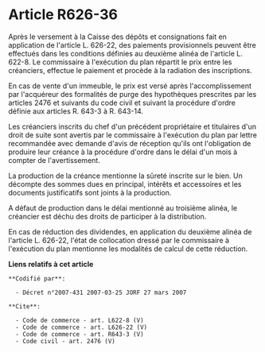 # Article R626-36

Après le versement à la Caisse des dépôts et consignations fait en application de l'article L. 626-22, des paiements
provisionnels peuvent être effectués dans les conditions définies au deuxième alinéa de l'article L. 622-8. Le commissaire à
l'exécution du plan répartit le prix entre les créanciers, effectue le paiement et procède à la radiation des inscriptions. 

En cas de vente d'un immeuble, le prix est versé après l'accomplissement par l'acquéreur des formalités de purge des
hypothèques prescrites par les articles 2476 et suivants du code civil et suivant la procédure d'ordre définie aux articles
R. 643-3 à R. 643-14. 

Les créanciers inscrits du chef d'un précédent propriétaire et titulaires d'un droit de suite sont avertis par le commissaire
à l'exécution du plan par lettre recommandée avec demande d'avis de réception qu'ils ont l'obligation de produire leur
créance à la procédure d'ordre dans le délai d'un mois à compter de l'avertissement. 

La production de la créance mentionne la sûreté inscrite sur le bien. Un décompte des sommes dues en principal, intérêts et
accessoires et les documents justificatifs sont joints à la production. 

A défaut de production dans le délai mentionné au troisième alinéa, le créancier est déchu des droits de participer à la
distribution. 

En cas de réduction des dividendes, en application du deuxième alinéa de l'article L. 626-22, l'état de collocation dressé
par le commissaire à l'exécution du plan mentionne les modalités de calcul de cette réduction.

**Liens relatifs à cet article**

	**Codifié par**:

	  - Décret n°2007-431 2007-03-25 JORF 27 mars 2007

	**Cite**:

	  - Code de commerce - art. L622-8 (V)
	  - Code de commerce - art. L626-22 (V)
	  - Code de commerce - art. R643-3 (V)
	  - Code civil - art. 2476 (V)
